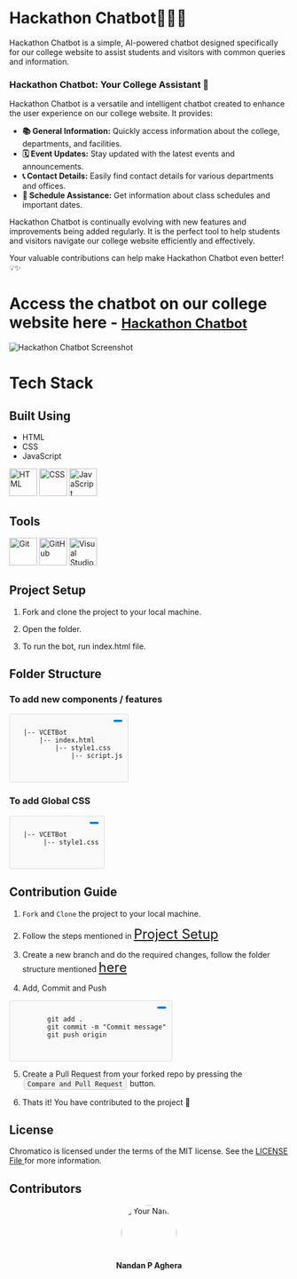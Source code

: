 # Hackathon Chatbot🤖💡✨
Hackathon Chatbot is a simple, AI-powered chatbot designed specifically for our college website to assist students and visitors with common queries and information.

### Hackathon Chatbot: Your College Assistant 🤖

Hackathon Chatbot is a versatile and intelligent chatbot created to enhance the user experience on our college website. It provides:

- **📚 General Information:** Quickly access information about the college, departments, and facilities.
- **🗓️ Event Updates:** Stay updated with the latest events and announcements.
- **📞 Contact Details:** Easily find contact details for various departments and offices.
- **📅 Schedule Assistance:** Get information about class schedules and important dates.

Hackathon Chatbot is continually evolving with new features and improvements being added regularly. It is the perfect tool to help students and visitors navigate our college website efficiently and effectively.

Your valuable contributions can help make Hackathon Chatbot even better! 💡✨

# Access the chatbot on our college website here - <a href="https://collegewebsite.com/chatbot" style="font-size: 24px;">Hackathon Chatbot</a>

![Hackathon Chatbot Screenshot]()

# **Tech Stack**

## Built Using

* HTML
* CSS
* JavaScript

<p align="left">
  <img src="https://img.shields.io/badge/HTML5-E34F26.svg?style=for-the-badge&logo=HTML5&logoColor=white" alt="HTML" style="max-width:100%;" height="50"/>
  <img src="https://img.shields.io/badge/CSS3-1572B6.svg?style=for-the-badge&logo=CSS3&logoColor=white" alt="CSS" style="max-width:100%;" height="50"/>
  <img src="https://img.shields.io/badge/JavaScript-F7DF1E.svg?style=for-the-badge&logo=JavaScript&logoColor=black" alt="JavaScript" style="max-width:100%;" height="50"/>
</p>

## Tools

<p align="left">
  <img src="https://camo.githubusercontent.com/3d768e26ac10ba994a60ed19acd487895cc43a9cdd43e9305c2408b93136234d/68747470733a2f2f696d672e736869656c64732e696f2f62616467652f6769742d2532334630353033332e7376673f7374796c653d666f722d7468652d6261646765266c6f676f3d676974266c6f676f436f6c6f723d7768697465" alt="Git" style="max-width:100%;" height="50"/>
  <img src="https://camo.githubusercontent.com/410d86e43f847d3f6e3027fa6f0c2fb7641d893fa601d863a943eac968c41890/68747470733a2f2f696d672e736869656c64732e696f2f62616467652f6769746875622d2532333132313031312e7376673f7374796c653d666f722d7468652d6261646765266c6f676f3d676974687562266c6f676f436f6c6f723d7768697465" alt="GitHub" style="max-width:100%;" height="50"/>
  <img src="https://camo.githubusercontent.com/998382ebc9a32162128b00b597ea488192df024fd015e5edec001fe29fcb93a6/68747470733a2f2f696d672e736869656c64732e696f2f62616467652f56697375616c25323053747564696f253230436f64652d3030373864372e7376673f7374796c653d666f722d7468652d6261646765266c6f676f3d76697375616c2d73747564696f2d636f6465266c6f676f436f6c6f723d7768697465" alt="Visual Studio Code" style="max-width:100%;" height="50"/>
</p>


## <div id="project-setup">Project Setup</div>

1. Fork and clone the project to your local machine.

2. Open the folder.

3. To run the bot, run index.html file.


## <div id="folder-structure">Folder Structure</div>

### To add new components / features

<div style="position: relative; display: inline-block; border: 1px solid #ddd; border-radius: 4px; padding: 10px; background-color: #f9f9f9;">
  <pre style="margin: 0;">
  <code>
  |-- VCETBot
      |-- index.html
          |-- style1.css
              |-- script.js
  </code>
  </pre>
  <button onclick="copyToClipboard()" style="position: absolute; top: 10px; right: 10px; padding: 2px 8px; font-size: 12px; cursor: pointer; border: none; background-color: #007bff; color: white; border-radius: 3px;"></button>
</div>


### To add Global CSS

<div style="position: relative; display: inline-block; border: 1px solid #ddd; border-radius: 4px; padding: 10px; background-color: #f9f9f9;">
  <pre style="margin: 0;">
  <code>
  |-- VCETBot
       |-- style1.css
  </code>
  </pre>
  <button onclick="copyToClipboard()" style="position: absolute; top: 10px; right: 10px; padding: 2px 8px; font-size: 12px; cursor: pointer; border: none; background-color: #007bff; color: white; border-radius: 3px;"></button>
</div>


## Contribution Guide

1. `Fork` and `Clone` the project to your local machine.

2. Follow the steps mentioned in <a href="#project-setup" style="font-size: 24px;">Project Setup</a>

3. Create a new branch and do the required changes, follow the folder structure mentioned <a href="#folder-structure" style="font-size: 24px;">here</a>

4. Add, Commit and Push

<div style="position: relative; display: inline-block; border: 1px solid #ddd; border-radius: 4px; padding: 10px; background-color: #f9f9f9;">
  <pre style="margin: 0;">
  <code>
        git add .
        git commit -m "Commit message"
        git push origin <branch-name>
  </code>
  </pre>
  <button onclick="copyToClipboard()" style="position: absolute; top: 10px; right: 10px; padding: 2px 8px; font-size: 12px; cursor: pointer; border: none; background-color: #007bff; color: white; border-radius: 3px;"></button>
</div>

5. Create a Pull Request from your forked repo by pressing the <span style="display: inline-block; background-color: #f0f0f0; border: 1px solid #ccc; border-radius: 4px; padding: 2px 6px; margin: 0 2px; font-family: monospace;">`Compare and Pull Request`</span> button.

6. Thats it! You have contributed to the project 🥳


## License

Chromatico is licensed under the terms of the MIT license. See the <a href="https://github.com/Nandan29300/Chromatico/blob/main/Chromatico/LICENSE"> LICENSE File </a> for more information.


## Contributors

<div align="center">
  <a href="https://github.com/Nandan29300/Chromatico/graphs/contributors" target="_blank">
    <img src="https://avatars.githubusercontent.com/u/116248556?v=4" alt="Your Name" width="100" height="100" style="border-radius:50%;" />
  </a>
  <br />
  <strong>Nandan P Aghera</strong>
</div>




